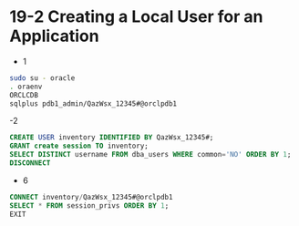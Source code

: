 # 19-2 Creating a Local User for an Application

- 1

```sh
sudo su - oracle
. oraenv
ORCLCDB
sqlplus pdb1_admin/QazWsx_12345#@orclpdb1

```

-2

```sql
CREATE USER inventory IDENTIFIED BY QazWsx_12345#;
GRANT create session TO inventory;
SELECT DISTINCT username FROM dba_users WHERE common='NO' ORDER BY 1;
DISCONNECT
```

- 6

```sql
CONNECT inventory/QazWsx_12345#@orclpdb1
SELECT * FROM session_privs ORDER BY 1;
EXIT
```
